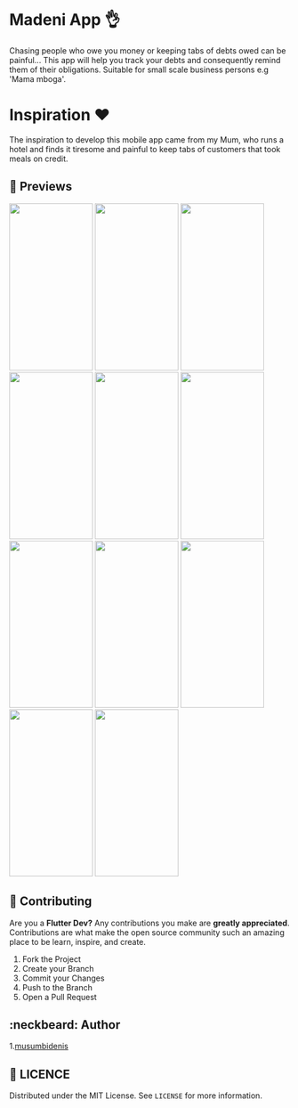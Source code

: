 # Madeni App 👌

Chasing people who owe you money or keeping tabs of debts owed can be painful... This app will help you track your debts and consequently remind them of their obligations. Suitable for small scale business persons e.g 'Mama mboga'.

# Inspiration :heart:
The inspiration to develop this mobile app came from my Mum, who runs a hotel and finds it tiresome and painful to keep tabs of customers that took meals on credit.

## :rocket: Previews
<div>    
<img src="https://user-images.githubusercontent.com/48055756/92992514-3369f100-f4f4-11ea-8400-1296b8e15dd3.png"  width="150" height="300">
<img src="https://user-images.githubusercontent.com/48055756/92992517-3533b480-f4f4-11ea-82a3-80df0e4589d5.png"  width="150" height="300">
<img src="https://user-images.githubusercontent.com/48055756/92992518-36fd7800-f4f4-11ea-9865-d56fa000656a.png"  width="150" height="300">
<img src="https://user-images.githubusercontent.com/48055756/92992519-395fd200-f4f4-11ea-827e-515ee2ee109c.png"  width="150" height="300">
<img src="https://user-images.githubusercontent.com/48055756/92992524-3c5ac280-f4f4-11ea-9776-1c8b1854c297.png"  width="150" height="300">
<img src="https://user-images.githubusercontent.com/48055756/92992527-41b80d00-f4f4-11ea-887a-727b955a92d8.png"  width="150" height="300">
<img src="https://user-images.githubusercontent.com/48055756/92992529-45e42a80-f4f4-11ea-99ec-08dba7a9a0d6.png"  width="150" height="300">
<img src="https://user-images.githubusercontent.com/48055756/92992530-4a104800-f4f4-11ea-9ca6-d61fce575bd2.png"  width="150" height="300">
<img src="https://user-images.githubusercontent.com/48055756/92992533-57c5cd80-f4f4-11ea-8ba8-72dfe5315802.png"  width="150" height="300">
<img src="https://user-images.githubusercontent.com/48055756/92992534-5ac0be00-f4f4-11ea-9cff-6d18514cad5b.png"  width="150" height="300">
<img src="https://user-images.githubusercontent.com/48055756/92992538-5c8a8180-f4f4-11ea-81c4-b8d9d26fa3ec.png"  width="150" height="300">
</div>

## :electric_plug: Contributing

<p>Are you a <strong>Flutter Dev?</strong> Any contributions you make are <strong>greatly appreciated</strong>. Contributions are what make the open source community such an amazing place to be learn, inspire, and create.</p>
<ol>
<li>Fork the Project</li>
<li>Create your Branch</li>
<li>Commit your Changes</li>
<li>Push to the Branch</li>
<li>Open a Pull Request</li>
</ol>

## :neckbeard: Author

1.[musumbidenis](http://musumbidenis.co.ke)

## :rotating_light: LICENCE
Distributed under the MIT License. See <code>LICENSE</code> for more information.
